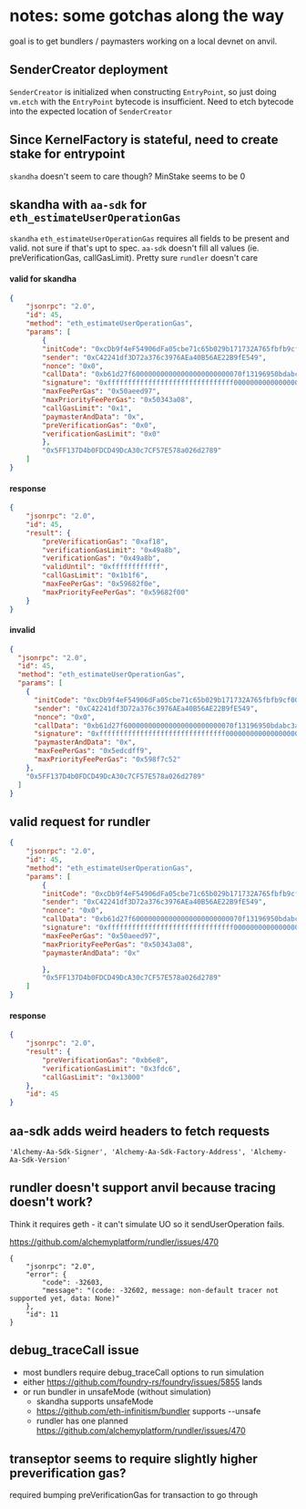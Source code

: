# notes: some gotchas along the way

goal is to get bundlers / paymasters working on a local devnet on anvil.


## SenderCreator deployment
`SenderCreator` is initialized when constructing `EntryPoint`, so just doing `vm.etch` with the `EntryPoint` bytecode is insufficient. Need to etch bytecode into the expected location of `SenderCreator`

## Since KernelFactory is stateful, need to create stake for entrypoint
`skandha` doesn't seem to care though? MinStake seems to be 0

## skandha with `aa-sdk` for `eth_estimateUserOperationGas`

`skandha` `eth_estimateUserOperationGas` requires all fields to be present and valid. not sure if that's upt to spec. `aa-sdk` doesn't fill all values (ie. preVerificationGas, callGasLimit). Pretty sure `rundler` doesn't care

#### valid for skandha
```json
{
    "jsonrpc": "2.0",
    "id": 45,
    "method": "eth_estimateUserOperationGas",
    "params": [
        {
        "initCode": "0xcDb9f4eF54906dFa05cbe71c65b029b171732A765fbfb9cf00000000000000000000000070997970c51812dc3a010c7d01b50e0d17dc79c80000000000000000000000000000000000000000000000000000000000000000",
        "sender": "0xC42241df3D72a376c3976AEa40B56AE22B9fE549",
        "nonce": "0x0",
        "callData": "0xb61d27f600000000000000000000000070f13196950bdabc3a243088e8ee1db19c66467d0000000000000000000000000000000000000000000000000000000000000000000000000000000000000000000000000000000000000000000000000000006000000000000000000000000000000000000000000000000000000000000000041249c58b00000000000000000000000000000000000000000000000000000000",
        "signature": "0xfffffffffffffffffffffffffffffff0000000000000000000000000000000007aaaaaaaaaaaaaaaaaaaaaaaaaaaaaaaaaaaaaaaaaaaaaaaaaaaaaaaaaaaaaaa1c",
        "maxFeePerGas": "0x50aeed97",
        "maxPriorityFeePerGas": "0x50343a08",
        "callGasLimit": "0x1",
        "paymasterAndData": "0x",
        "preVerificationGas": "0x0",
        "verificationGasLimit": "0x0"
        },
        "0x5FF137D4b0FDCD49DcA30c7CF57E578a026d2789"
    ]
}
```

#### response

```json
{
    "jsonrpc": "2.0",
    "id": 45,
    "result": {
        "preVerificationGas": "0xaf18",
        "verificationGasLimit": "0x49a8b",
        "verificationGas": "0x49a8b",
        "validUntil": "0xffffffffffff",
        "callGasLimit": "0x1b1f6",
        "maxFeePerGas": "0x59682f0e",
        "maxPriorityFeePerGas": "0x59682f00"
    }
}
```

#### invalid
```json
{
  "jsonrpc": "2.0",
  "id": 45,
  "method": "eth_estimateUserOperationGas",
  "params": [
    {
      "initCode": "0xcDb9f4eF54906dFa05cbe71c65b029b171732A765fbfb9cf00000000000000000000000070997970c51812dc3a010c7d01b50e0d17dc79c80000000000000000000000000000000000000000000000000000000000000000",
      "sender": "0xC42241df3D72a376c3976AEa40B56AE22B9fE549",
      "nonce": "0x0",
      "callData": "0xb61d27f600000000000000000000000070f13196950bdabc3a243088e8ee1db19c66467d0000000000000000000000000000000000000000000000000000000000000000000000000000000000000000000000000000000000000000000000000000006000000000000000000000000000000000000000000000000000000000000000041249c58b00000000000000000000000000000000000000000000000000000000",
      "signature": "0xfffffffffffffffffffffffffffffff0000000000000000000000000000000007aaaaaaaaaaaaaaaaaaaaaaaaaaaaaaaaaaaaaaaaaaaaaaaaaaaaaaaaaaaaaaa1c",
      "paymasterAndData": "0x",
      "maxFeePerGas": "0x5edcdff9",
      "maxPriorityFeePerGas": "0x598f7c52"
    },
    "0x5FF137D4b0FDCD49DcA30c7CF57E578a026d2789"
  ]
}
```

## valid request for rundler

```json
{
    "jsonrpc": "2.0",
    "id": 45,
    "method": "eth_estimateUserOperationGas",
    "params": [
        {
        "initCode": "0xcDb9f4eF54906dFa05cbe71c65b029b171732A765fbfb9cf00000000000000000000000070997970c51812dc3a010c7d01b50e0d17dc79c80000000000000000000000000000000000000000000000000000000000000000",
        "sender": "0xC42241df3D72a376c3976AEa40B56AE22B9fE549",
        "nonce": "0x0",
        "callData": "0xb61d27f600000000000000000000000070f13196950bdabc3a243088e8ee1db19c66467d0000000000000000000000000000000000000000000000000000000000000000000000000000000000000000000000000000000000000000000000000000006000000000000000000000000000000000000000000000000000000000000000041249c58b00000000000000000000000000000000000000000000000000000000",
        "signature": "0xfffffffffffffffffffffffffffffff0000000000000000000000000000000007aaaaaaaaaaaaaaaaaaaaaaaaaaaaaaaaaaaaaaaaaaaaaaaaaaaaaaaaaaaaaaa1c",
        "maxFeePerGas": "0x50aeed97",
        "maxPriorityFeePerGas": "0x50343a08",
        "paymasterAndData": "0x"

        },
        "0x5FF137D4b0FDCD49DcA30c7CF57E578a026d2789"
    ]
}
```

#### response

```json
{
    "jsonrpc": "2.0",
    "result": {
        "preVerificationGas": "0xb6e8",
        "verificationGasLimit": "0x3fdc6",
        "callGasLimit": "0x13000"
    },
    "id": 45
}
```

## aa-sdk adds weird headers to fetch requests
```
'Alchemy-Aa-Sdk-Signer', 'Alchemy-Aa-Sdk-Factory-Address', 'Alchemy-Aa-Sdk-Version'
```

## rundler doesn't support anvil because tracing doesn't work? 

Think it requires geth - it can't simulate UO so it sendUserOperation fails.

https://github.com/alchemyplatform/rundler/issues/470

```
{
    "jsonrpc": "2.0",
    "error": {
        "code": -32603,
        "message": "(code: -32602, message: non-default tracer not supported yet, data: None)"
    },
    "id": 11
}
```


## debug_traceCall issue

- most bundlers require debug_traceCall options to run simulation
- either https://github.com/foundry-rs/foundry/issues/5855 lands
- or run bundler in unsafeMode (without simulation)
    - skandha supports unsafeMode
    - https://github.com/eth-infinitism/bundler supports --unsafe
    - rundler has one planned https://github.com/alchemyplatform/rundler/issues/470


## transeptor seems to require slightly higher preverification gas? 

required bumping preVerificationGas for transaction to go through
